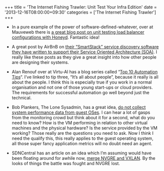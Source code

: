 +++
title = 'The Internet Fishing Trawler: Unit Test Your Infra Edition'
date = '2013-12-16T08:00:00+09:30'
categories = ['The Internet Fishing Trawler']
+++

- In a pure example of the power of software-defined-whatever, over at
  Mauveweb there is [a great blog post on unit testing load balancer
  configurations with Honeyd](http://mauveweb.co.uk/posts/2013/12/load-balancer-testing-with-honeyd.html).
  Fantastic idea!

- A great post by AirBnB on [their “SmartStack” service discovery
  software they have written to support their Service Oriented
  Architecture (SOA)](http://nerds.airbnb.com/smartstack-service-discovery-cloud/).
  I really like these posts as they give a great insight into how other
  people are designing their systems.

- Alan Renouf over at Virtu-Al has a blog series called “[Top 10
  Automation Tips](http://www.virtu-al.net/2013/12/13/automation-tip-3its-people/)“.
  I’ve linked to tip three, “It’s all about people”, because it really is
  all about the people. I think this is especially true if you work in a
  normal organisation and not one of those young start-ups or cloud
  providers. The requirements for successful automation go well beyond
  just the technical.

- Bob Plankers, The Lone Sysadmin, has a great idea, [do not collect
  system performance data from guest
  OSes](http://lonesysadmin.net/2013/12/12/collect-system-performance-data-guest-oses/).
  I can hear a lot of gasps from the monitoring crowd but think about it
  for a second, what do you need to know? How is the VM performing in
  relation to other virtual machines and the physical hardware? Is the
  service provided by the VM working? Those really are the questions you
  need to ask. Now I think I need the qualify this, this really applies to
  the guest operating system, all those super fancy application metrics
  will no doubt need an agent.

- SDNCentral has an article on an idea which I’m assuming would have been
  floating around for awhile now, [merge NVGRE and
  VXLAN](http://www.sdncentral.com/sdn-blog/nvgre-merge-vxlan/2013/12/). By
  the looks of things the battle was fought and NVGRE lost.
